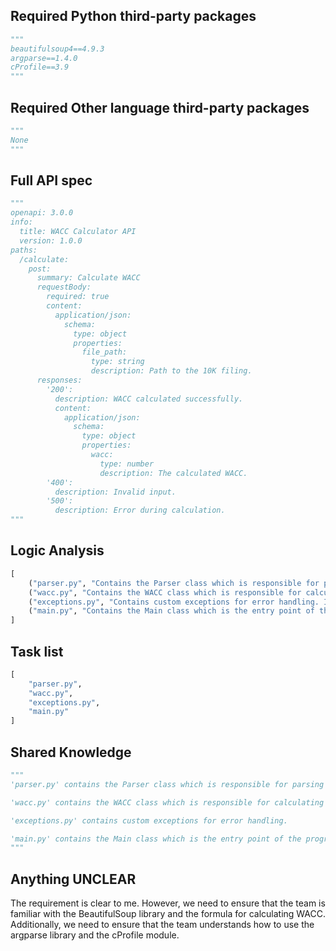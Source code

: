 ## Required Python third-party packages
```python
"""
beautifulsoup4==4.9.3
argparse==1.4.0
cProfile==3.9
"""
```

## Required Other language third-party packages
```python
"""
None
"""
```

## Full API spec
```python
"""
openapi: 3.0.0
info:
  title: WACC Calculator API
  version: 1.0.0
paths:
  /calculate:
    post:
      summary: Calculate WACC
      requestBody:
        required: true
        content:
          application/json:
            schema:
              type: object
              properties:
                file_path:
                  type: string
                  description: Path to the 10K filing.
      responses:
        '200':
          description: WACC calculated successfully.
          content:
            application/json:
              schema:
                type: object
                properties:
                  wacc:
                    type: number
                    description: The calculated WACC.
        '400':
          description: Invalid input.
        '500':
          description: Error during calculation.
"""
```

## Logic Analysis
```python
[
    ("parser.py", "Contains the Parser class which is responsible for parsing the 10K filings. It should be implemented first as it is a dependency for the Main class."),
    ("wacc.py", "Contains the WACC class which is responsible for calculating the WACC. It should be implemented after the Parser class as it depends on the data parsed by the Parser."),
    ("exceptions.py", "Contains custom exceptions for error handling. It can be implemented at any time as it does not have any dependencies."),
    ("main.py", "Contains the Main class which is the entry point of the program. It uses the Parser and WACC classes, so it should be implemented last.")
]
```

## Task list
```python
[
    "parser.py",
    "wacc.py",
    "exceptions.py",
    "main.py"
]
```

## Shared Knowledge
```python
"""
'parser.py' contains the Parser class which is responsible for parsing the 10K filings. It uses the BeautifulSoup library to parse the HTML of the filings.

'wacc.py' contains the WACC class which is responsible for calculating the WACC. It uses the formula: WACC = (E/V) * Re + (D/V) * Rd * (1 - Tc).

'exceptions.py' contains custom exceptions for error handling.

'main.py' contains the Main class which is the entry point of the program. It uses the argparse library to handle command-line arguments and the cProfile module to optimize the program for efficiency.
"""
```

## Anything UNCLEAR
The requirement is clear to me. However, we need to ensure that the team is familiar with the BeautifulSoup library and the formula for calculating WACC. Additionally, we need to ensure that the team understands how to use the argparse library and the cProfile module.